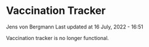 Vaccination Tracker
================
Jens von Bergmann
Last updated at 16 July, 2022 - 16:51

Vaccination tracker is no longer functional.
